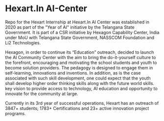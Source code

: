 # Hexart.In AI-Center
Repo for the Hexart Internship at
Hexart.In AI Center was established in 2020 as part of the "Year of AI" initiative by the Telangana State Government. It is part of a CSR initiative by Hexagon Capability Center, India under MoU with Telangana State Government, NASSCOM Foundation and Li2 Technologies.

Hexagon, in order to continue its “Education” outreach, decided to launch the AI Community Center with the aim to bring the do-it-yourself culture to the forefront, encouraging and motivating the school students and youth to become solution providers. The pedagogy is designed to engage them in self-learning, innovations and inventions. In addition, as is the case associated with such skill development, one could expect that the youth shall develop higher order thinking skills along with the future world skills. key vision to provide access to technology,  AI education and opportunity to innovate for the community at large.

Currently in its 3rd year of successful operations, Hexart has an outreach of 3847+ students; 1783+ Certifications and 23+ active innovation project programs.


